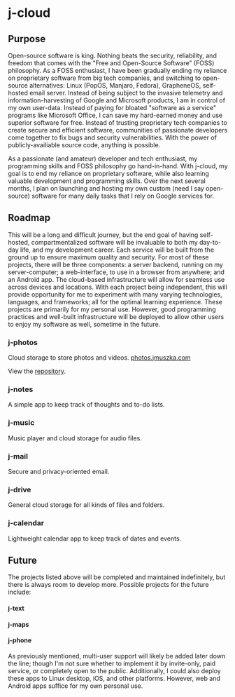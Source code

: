 # j-cloud

## Purpose

Open-source software is king. Nothing beats the security, reliability, and freedom that comes with the "Free and Open-Source Software" (FOSS) philosophy. As a FOSS enthusiast, I have been gradually ending my reliance on proprietary software from big tech companies, and switching to open-source alternatives: Linux (PopOS, Manjaro, Fedora), GrapheneOS, self-hosted email server. Instead of being subject to the invasive telemetry and information-harvesting of Google and Microsoft products, I am in control of my own user-data. Instead of paying for bloated "software as a service" programs like Microsoft Office, I can save my hard-earned money and use superior software for free. Instead of trusting proprietary tech companies to create secure and efficient software, communities of passionate developers come together to fix bugs and security vulnerabilities. With the power of publicly-availiable source code, anything is possible.

As a passionate (and amateur) developer and tech enthusiast, my programming skills and FOSS philosophy go hand-in-hand. With j-cloud, my goal is to end my reliance on proprietary software, while also learning valuable development and programming skills. Over the next several months, I plan on launching and hosting my own custom (need I say open-source) software for many daily tasks that I rely on Google services for.

## Roadmap

This will be a long and difficult journey, but the end goal of having self-hosted, compartmentalized software will be invaluable to both my day-to-day life, and my development career. Each service will be built from the ground up to ensure maximum quality and security. For most of these projects, there will be three components: a server backend, running on my server-computer; a web-interface, to use in a browser from anywhere; and an Android app. The cloud-based infrastructure will allow for seamless use across devices and locations. With each project being independent, this will provide opportunity for me to experiment with many varying technologies, languages, and frameworks; all for the optimal learning experience. These projects are primarily for my personal use. However, good programming practices and well-built infrastructure will be deployed to allow other users to enjoy my software as well, sometime in the future.

### j-photos

Cloud storage to store photos and videos. 
<a href="http://photos.jmuszka.com">photos.jmuszka.com</a>

View the <a href="https://github.com/jmuszka-cloud/j-photos">repository</a>.

### j-notes

A simple app to keep track of thoughts and to-do lists. 
<!--<a href="http://notes.jmuszka.com">notes.jmuszka.com</a>-->

### j-music

Music player and cloud storage for audio files. 
<!--<a href="http://music.jmuszka.com">music.jmuszka.com</a>-->

### j-mail

Secure and privacy-oriented email.

### j-drive

General cloud storage for all kinds of files and folders. 
<!--<a href="http://drive.jmuszka.com">drive.jmuszka.com</a>-->


### j-calendar

Lightweight calendar app to keep track of dates and events. 
<!--<a href="http://calendar.jmuszka.com">calendar.jmuszka.com</a>-->

## Future

The projects listed above will be completed and maintained indefinitely, but there is always room to develop more. Possible projects for the future include:

#### j-text
#### j-maps
#### j-phone

As previously mentioned, multi-user support will likely be added later down the line; though I'm not sure whether to implement it by invite-only, paid service, or completely open to the public. Additionally, I could also deploy these apps to Linux desktop, iOS, and other platforms. However, web and Android apps suffice for my own personal use.


